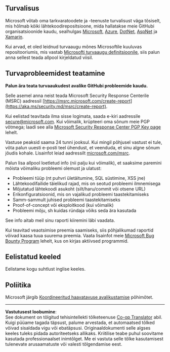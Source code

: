 <!--
CO_OP_TRANSLATOR_METADATA:
{
  "original_hash": "cc205495d4eace1fabcdee963024069f",
  "translation_date": "2025-10-15T04:45:53+00:00",
  "source_file": "SECURITY.md",
  "language_code": "et"
}
-->
## Turvalisus

Microsoft võtab oma tarkvaratoodete ja -teenuste turvalisust väga tõsiselt, mis hõlmab kõiki lähtekoodirepositsioone, mida hallatakse meie GitHubi organisatsioonide kaudu, sealhulgas [Microsoft](https://github.com/Microsoft), [Azure](https://github.com/Azure), [DotNet](https://github.com/dotnet), [AspNet](https://github.com/aspnet) ja [Xamarin](https://github.com/xamarin).

Kui arvad, et oled leidnud turvaaugu mõnes Microsoftile kuuluvas repositooriumis, mis vastab [Microsofti turvaaugu definitsioonile](https://aka.ms/security.md/definition), siis palun anna sellest teada allpool kirjeldatud viisil.

## Turvaprobleemidest teatamine

**Palun ära teata turvaaukudest avalike GitHubi probleemide kaudu.**

Selle asemel anna neist teada Microsoft Security Response Centerile (MSRC) aadressil [https://msrc.microsoft.com/create-report](https://aka.ms/security.md/msrc/create-report).

Kui eelistad teavitada ilma sisse logimata, saada e-kiri aadressile [secure@microsoft.com](mailto:secure@microsoft.com). Kui võimalik, krüpteeri oma sõnum meie PGP võtmega; laadi see alla [Microsoft Security Response Center PGP Key page](https://aka.ms/security.md/msrc/pgp) lehelt.

Vastuse peaksid saama 24 tunni jooksul. Kui mingil põhjusel vastust ei tule, võta palun uuesti e-posti teel ühendust, et veenduda, et sinu algne sõnum jõudis kohale. Lisainfot leiad aadressilt [microsoft.com/msrc](https://www.microsoft.com/msrc).

Palun lisa allpool loetletud info (nii palju kui võimalik), et saaksime paremini mõista võimaliku probleemi olemust ja ulatust:

  * Probleemi tüüp (nt puhvri ületäitumine, SQL süstimine, XSS jne)
  * Lähtekoodifailide täielikud rajad, mis on seotud probleemi ilmnemisega
  * Mõjutatud lähtekoodi asukoht (silt/haru/commit või otsene URL)
  * Erikonfiguratsioonid, mis on vajalikud probleemi taastekitamiseks
  * Samm-sammult juhised probleemi taastekitamiseks
  * Proof-of-concept või eksploitkood (kui võimalik)
  * Probleemi mõju, sh kuidas ründaja võiks seda ära kasutada

See info aitab meil sinu raporti kiiremini läbi vaadata.

Kui teavitad veaotsimise preemia saamiseks, siis põhjalikumad raportid võivad kaasa tuua suurema preemia. Vaata lisainfot meie [Microsoft Bug Bounty Program](https://aka.ms/security.md/msrc/bounty) lehelt, kus on kirjas aktiivsed programmid.

## Eelistatud keeled

Eelistame kogu suhtlust inglise keeles.

## Poliitika

Microsoft järgib [Koordineeritud haavatavuse avalikustamise](https://aka.ms/security.md/cvd) põhimõtet.

---

**Vastutusest loobumine**:  
See dokument on tõlgitud tehisintellekti tõlketeenuse [Co-op Translator](https://github.com/Azure/co-op-translator) abil. Kuigi püüame tagada täpsust, palume arvestada, et automaatsed tõlked võivad sisaldada vigu või ebatäpsusi. Originaaldokumenti selle algses keeles tuleks pidada autoriteetseks allikaks. Kriitilise teabe puhul soovitame kasutada professionaalset inimtõlget. Me ei vastuta selle tõlke kasutamisest tulenevate arusaamatuste või valesti tõlgendamise eest.